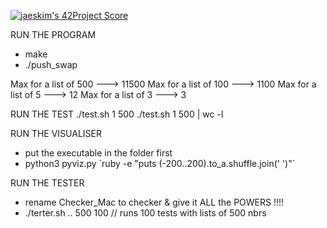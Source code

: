 [![jaeskim's 42Project Score](https://badge42.herokuapp.com/api/project/abouhlel/push_swap)](https://github.com/JaeSeoKim/badge42)

RUN THE PROGRAM 
- make
- ./push_swap <list of nbrs>

Max for a list of 500   ---> 11500
Max for a list of 100   ---> 1100
Max for a list of 5     ---> 12
Max for a list of 3     ---> 3

RUN THE TEST
./test.sh 1 500 
./test.sh 1 500 | wc -l  

RUN THE VISUALISER
- put the executable in the folder first
- python3 pyviz.py \`ruby -e "puts (-200..200).to_a.shuffle.join(' ')"\`  

RUN THE TESTER
- rename Checker_Mac to checker & give it ALL the POWERS !!!!
- ./terter.sh .. 500 100     // runs 100 tests with lists of 500 nbrs
